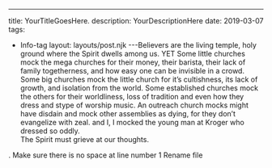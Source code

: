 ﻿
---
title: YourTitleGoesHere.
description: YourDescriptionHere
date: 2019-03-07
tags:
  - Info-tag
layout: layouts/post.njk
---Believers are the living temple, holy ground where the Spirit dwells among us.  YET
Some little churches mock the mega churches for their money, their barista, their lack of family togetherness, and how easy one can be invisible in a crowd.
Some big churches mock the little church for it’s cultishness, its lack of growth, and isolation from the world.
Some established churches mock the others for their worldliness, loss of tradition and even how they dress and stype of worship music.
An outreach church mocks might have disdain and mock other assemblies as dying, for they don’t evangelize with zeal.
and I, I mocked the young man at Kroger who dressed so oddly.  
The Spirit must grieve at our thoughts.

.  Make sure there is no space at line number 1
Rename file